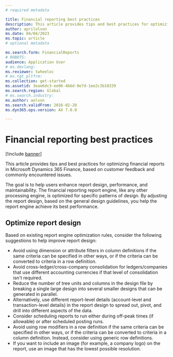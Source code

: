 ```yaml
---
# required metadata

title: Financial reporting best practices
description: This article provides tips and best practices for optimizing financial reports in Microsoft Dynamics 365 Finance.
author: aprilolson
ms.date: 04/04/2023
ms.topic: article
# optional metadata

ms.search.form: FinancialReports
# ROBOTS: 
audience: Application User
# ms.devlang: 
ms.reviewer: twheeloc
# ms.tgt_pltfrm: 
ms.collection: get-started
ms.assetid: 3eae6dc3-ee06-4b6d-9e7d-1ee2c3b10339
ms.search.region: Global
# ms.search.industry: 
ms.author: aolson
ms.search.validFrom: 2016-02-28
ms.dyn365.ops.version: AX 7.0.0

---
```


# Financial reporting best practices

[!include [banner](../includes/banner.md)]

This article provides tips and best practices for optimizing financial reports in Microsoft Dynamics 365 Finance, based on customer feedback and commonly encountered issues. 

The goal is to help users enhance report design, performance, and maintainability. The financial reporting report engine, like any other processing engine, is optimized for specific patterns of design. By adjusting the report design, based on the general design guidelines, you help the report engine achieve its best performance.

## Optimize report design 

Based on existing report engine optimization rules, consider the following suggestions to help improve report design:

- Avoid using dimension or attribute filters in column definitions if the same criteria can be specified in other ways, or if the criteria can be converted to criteria in a row definition.
- Avoid cross-ledger/cross-company consolidation for ledgers/companies that use different accounting currencies if that level of consolidation isn't required.
- Reduce the number of tree units and columns in the design file by breaking a single large design into several smaller designs that can be generated in parallel.
- Alternatively, use different report-level details (account-level and transaction-level details) in the report design to spread out, pivot, and drill into different aspects of the data.
- Consider scheduling reports to run either during off-peak times (if allowable) or after scheduled posting runs.
- Avoid using row modifiers in a row definition if the same criteria can be specified in other ways, or if the criteria can be converted to criteria in a column definition. Instead, consider using generic row definitions.
- If you want to include an image (for example, a company logo) on the report, use an image that has the lowest possible resolution.
